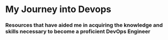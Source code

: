 # My Journey into Devops

### Resources that have aided me in acquiring the knowledge and skills necessary to become a proficient DevOps Engineer
